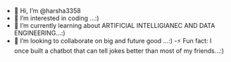 - 👋 Hi, I’m @harsha3358
- 👀 I’m interested in coding ...:)
- 🌱 I’m currently learning about ARTIFICIAL INTELLIGIANEC AND DATA ENGINEERING...:)
- 💞️ I’m looking to collaborate on big and future good ...:)
-⚡ Fun fact: I once built a chatbot that can tell jokes better than most of my friends...:)


<!---
harsha3358/harsha3358 is a ✨ special ✨ repository because its `README.md` (this file) appears on your GitHub profile.
You can click the Preview link to take a look at your changes.
--->

